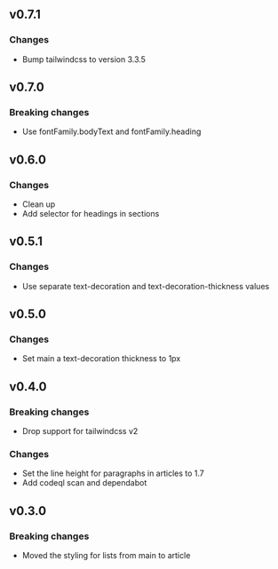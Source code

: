 ## v0.7.1

### Changes

* Bump tailwindcss to version 3.3.5

## v0.7.0

### Breaking changes

* Use fontFamily.bodyText and fontFamily.heading

## v0.6.0

### Changes

* Clean up
* Add selector for headings in sections

## v0.5.1

### Changes

* Use separate text-decoration and text-decoration-thickness values

## v0.5.0

### Changes

* Set main a text-decoration thickness to 1px

## v0.4.0

### Breaking changes

* Drop support for tailwindcss v2

### Changes

* Set the line height for paragraphs in articles to 1.7
* Add codeql scan and dependabot

## v0.3.0

### Breaking changes

* Moved the styling for lists from main to article
